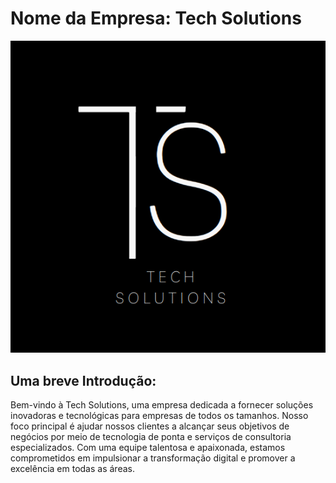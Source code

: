 # Nome da Empresa: Tech Solutions

![alt text](logo3.png)


## Uma breve Introdução:

Bem-vindo à Tech Solutions, uma empresa dedicada a fornecer
soluções inovadoras e tecnológicas para empresas de todos os tamanhos.
Nosso foco principal é ajudar nossos clientes a alcançar seus
objetivos de negócios por meio de tecnologia de ponta e serviços de
consultoria especializados. Com uma equipe talentosa e apaixonada,
estamos comprometidos em impulsionar a transformação digital e
promover a excelência em todas as áreas.
